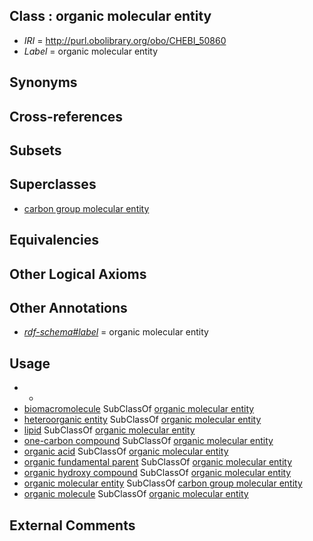 
## Class : organic molecular entity

 * *IRI* = http://purl.obolibrary.org/obo/CHEBI_50860
 * *Label* = organic molecular entity

## Synonyms


## Cross-references


## Subsets


## Superclasses

 * [carbon group molecular entity](../../CHEBI/82/CHEBI_33582.md)

## Equivalencies


## Other Logical Axioms


## Other Annotations

 * *[rdf-schema#label](../../el/rdf-schema#label.md)* = organic molecular entity

## Usage

 * -
 * [biomacromolecule](../../CHEBI/94/CHEBI_33694.md) SubClassOf [organic molecular entity](../../CHEBI/60/CHEBI_50860.md)
 * [heteroorganic entity](../../CHEBI/85/CHEBI_33285.md) SubClassOf [organic molecular entity](../../CHEBI/60/CHEBI_50860.md)
 * [lipid](../../CHEBI/59/CHEBI_18059.md) SubClassOf [organic molecular entity](../../CHEBI/60/CHEBI_50860.md)
 * [one-carbon compound](../../CHEBI/08/CHEBI_64708.md) SubClassOf [organic molecular entity](../../CHEBI/60/CHEBI_50860.md)
 * [organic acid](../../CHEBI/09/CHEBI_64709.md) SubClassOf [organic molecular entity](../../CHEBI/60/CHEBI_50860.md)
 * [organic fundamental parent](../../CHEBI/45/CHEBI_33245.md) SubClassOf [organic molecular entity](../../CHEBI/60/CHEBI_50860.md)
 * [organic hydroxy compound](../../CHEBI/22/CHEBI_33822.md) SubClassOf [organic molecular entity](../../CHEBI/60/CHEBI_50860.md)
 * [organic molecular entity](../../CHEBI/60/CHEBI_50860.md) SubClassOf [carbon group molecular entity](../../CHEBI/82/CHEBI_33582.md)
 * [organic molecule](../../CHEBI/95/CHEBI_72695.md) SubClassOf [organic molecular entity](../../CHEBI/60/CHEBI_50860.md)

## External Comments

